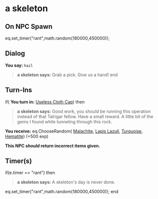 # a skeleton
## On NPC Spawn

eq.set_timer("rant",math.random(180000,450000));
## Dialog

**You say:** `hail`



>**a skeleton says:** Grab a pick. Give us a hand!
end

## Turn-Ins



if( **You turn in:** [Useless Cloth Cap](/item/13894)) then


>**a skeleton says:** Good work, you should be running this operation instead of that Talrigar fellow. Have a small reward. A little bit of the gems I found while tunneling through this rock.


 **You receive:** eq.ChooseRandom( [Malachite](/item/10015), [Lapis Lazuli](/item/10016), [Turquoise](/item/10017), [Hematite](/item/10018)) (+500 exp)

**This NPC *should* return incorrect items given.**

## Timer(s)

if(e.timer == "rant") then


>**a skeleton says:** A skeleton's day is never done.


eq.set_timer("rant",math.random(180000,450000));
end

